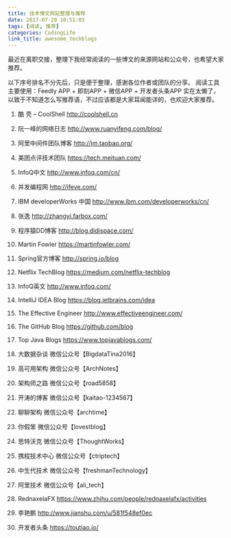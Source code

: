 ```yaml
---
title: 技术博文网站整理与推荐
date: 2017-07-20 10:51:03
tags: [阅读, 推荐]
categories: CodingLife
link_title: awesome_techblogs
---
```


最近在离职交接，整理下我经常阅读的一些博文的来源网站和公众号，也希望大家推荐。
<!-- more -->

​以下序号排名不分先后，只是便于整理，感谢各位作者或团队的分享。
阅读工具主要使用：Feedly APP + 即刻APP + 微信APP + 开发者头条APP
实在太懒了，以致于不知道怎么写推荐语，不过应该都是大家耳闻能详的，也欢迎大家推荐。

1. 酷 壳 – CoolShell
http://coolshell.cn

2. 阮一峰的网络日志 
http://www.ruanyifeng.com/blog/

3. 阿里中间件团队博客 
http://jm.taobao.org/

4. 美团点评技术团队 
https://tech.meituan.com/

5. InfoQ中文 
http://www.infoq.com/cn/

6. 并发编程网 
http://ifeve.com/

7. IBM developerWorks 中国
http://www.ibm.com/developerworks/cn/

8. 张逸 
http://zhangyi.farbox.com/

9. 程序猿DD博客 
http://blog.didispace.com/

10. Martin Fowler 
https://martinfowler.com/

11. Spring官方博客 
http://spring.io/blog

12. Netflix TechBlog 
https://medium.com/netflix-techblog

13. InfoQ英文 
http://www.infoq.com/

14. IntelliJ IDEA Blog 
https://blog.jetbrains.com/idea

15. The Effective Engineer
http://www.effectiveengineer.com/

16. The GitHub Blog 
https://github.com/blog

17. Top Java Blogs 
https://www.topjavablogs.com/

18. 大数据杂谈 
微信公众号【BigdataTina2016】

19. 高可用架构 
微信公众号【ArchNotes】

20. 架构师之路 
微信公众号【road5858】

21. 开涛的博客 
微信公众号【kaitao-1234567】

22. 聊聊架构 
微信公众号【archtime】

23. 你假笨 
微信公众号【lovestblog】

24. 思特沃克 
微信公众号【ThoughtWorks】

25. 携程技术中心 
微信公众号【ctriptech】

26. 中生代技术 
微信公众号【freshmanTechnology】

27. 阿里技术 
微信公众号【ali_tech】

28. RednaxelaFX
https://www.zhihu.com/people/rednaxelafx/activities

29. 李艳鹏 
http://www.jianshu.com/u/581f548ef0ec

30. 开发者头条 
https://toutiao.io/
